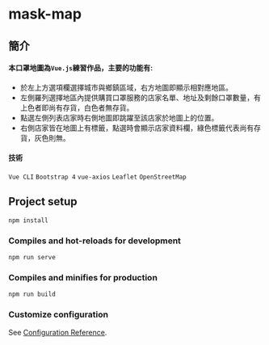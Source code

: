 # mask-map

## 簡介
<h4>本口罩地圖為<code>Vue.js</code>練習作品，主要的功能有:</h4>
  <ul>
    <li>於左上方選項欄選擇城市與鄉鎮區域，右方地圖即顯示相對應地區。</li>
    <li>左側羅列選擇地區內提供購買口罩服務的店家名單、地址及剩餘口罩數量，有上色者即尚有存貨，白色者無存貨。</li>
    <li>點選左側列表店家時右側地圖即跳躍至該店家於地圖上的位置。</li>
    <li>右側店家皆在地圖上有標籤，點選時會顯示店家資料欄，綠色標籤代表尚有存貨，灰色則無。</li>
  </ul>
  
<h4>技術</h4>
<p>
  <code>Vue CLI</code>
  <code>Bootstrap 4</code>
  <code>vue-axios</code>
  <code>Leaflet</code>
  <code>OpenStreetMap</code>
</p>

## Project setup
```
npm install
```

### Compiles and hot-reloads for development
```
npm run serve
```

### Compiles and minifies for production
```
npm run build
```

### Customize configuration
See [Configuration Reference](https://cli.vuejs.org/config/).
